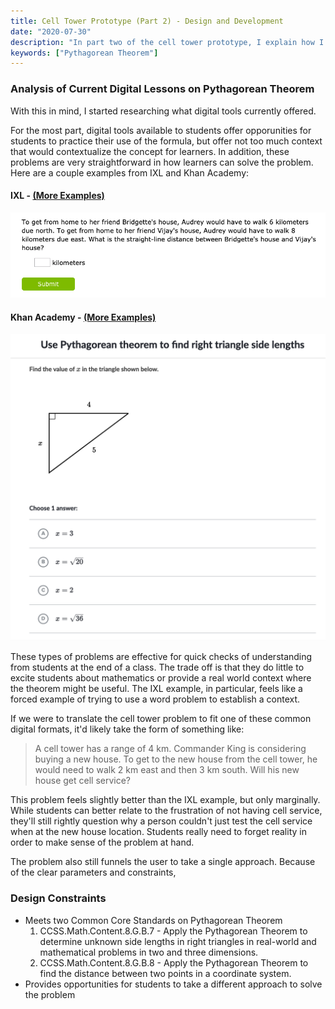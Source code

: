 ```yaml
---
title: Cell Tower Prototype (Part 2) - Design and Development
date: "2020-07-30"
description: "In part two of the cell tower prototype, I explain how I started designing the actual prototype to meet  "
keywords: ["Pythagorean Theorem"]
---
```


### Analysis of Current Digital Lessons on Pythagorean Theorem

With this in mind, I started researching what digital tools currently offered.

For the most part, digital tools available to students offer opporunities for students to practice their use of the formula, but offer not too much context that would contextualize the concept for learners. In addition, these problems are very straightforward in how learners can solve the problem. Here are a couple examples from IXL and Khan Academy:

#### IXL - [(More Examples)](https://www.ixl.com/math/grade-7/pythagorean-theorem-find-the-length-of-the-hypotenuse)

![IXL Example](./ixl_pythagorean_theorem.png)

#### Khan Academy - [(More Examples)](https://www.khanacademy.org/math/basic-geo/basic-geometry-pythagorean-theorem/geo-pythagorean-theorem/e/pythagorean_theorem_1)

![Khan Academy Example](./khan_academy_pythagorean_theorem.png)

These types of problems are effective for quick checks of understanding from students at the end of a class. The trade off is that they do little to excite students about mathematics or provide a real world context where the theorem might be useful. The IXL example, in particular, feels like a forced example of trying to use a word problem to establish a context.

If we were to translate the cell tower problem to fit one of these common digital formats, it'd likely take the form of something like:

> A cell tower has a range of 4 km. Commander King is considering buying a new house. To get to the new house from the cell tower, he would need to walk 2 km east and then 3 km south. Will his new house get cell service?

This problem feels slightly better than the IXL example, but only marginally. While students can better relate to the frustration of not having cell service, they'll still rightly question why a person couldn't just test the cell service when at the new house location. Students really need to forget reality in order to make sense of the problem at hand.

The problem also still funnels the user to take a single approach. Because of the clear parameters and constraints,

### Design Constraints

- Meets two Common Core Standards on Pythagorean Theorem
  1. CCSS.Math.Content.8.G.B.7 - Apply the Pythagorean Theorem to determine unknown side lengths in right triangles in real-world and mathematical problems in two and three dimensions.
  1. CCSS.Math.Content.8.G.B.8 - Apply the Pythagorean Theorem to find the distance between two points in a coordinate system.
- Provides opportunities for students to take a different approach to solve the problem
